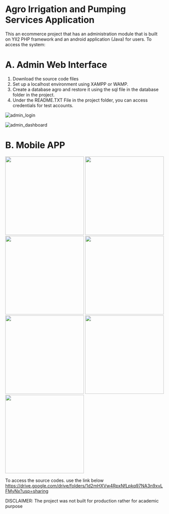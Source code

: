 # Agro Irrigation and Pumping Services Application
This an ecommerce project that has an administration module that is built on YII2 PHP framework and an android application (Java) for users.
To access the system:

# A. Admin Web Interface
1. Download the source code files
2. Set up a localhost environment using XAMPP or WAMP.
3. Create a database agro and restore it using the sql file in the database folder in the project.
4. Under the README.TXT File in the project folder, you can access credentials for test accounts.

![admin_login](https://user-images.githubusercontent.com/69451262/145231210-db7b7818-c8bf-4d4c-a3f8-059c4d5851b5.PNG)

![admin_dashboard](https://user-images.githubusercontent.com/69451262/145230744-9cfa1092-c0d2-45e7-a369-d7c502f016bd.PNG)

# B. Mobile APP
<a href="https://user-images.githubusercontent.com/69451262/145356028-75034576-fa15-44a4-b6f2-7498f3cda2de.png" target='_blank'><img src="https://user-images.githubusercontent.com/69451262/145356028-75034576-fa15-44a4-b6f2-7498f3cda2de.png" height='250'></a>
<a href="https://user-images.githubusercontent.com/69451262/145356038-968721b9-1b32-4f1a-a82a-1b032bfe5735.png" target='_blank'><img src="https://user-images.githubusercontent.com/69451262/145356038-968721b9-1b32-4f1a-a82a-1b032bfe5735.png" height='250'></a>
<a href="https://user-images.githubusercontent.com/69451262/145357243-be5a4110-7c43-4a38-9cc1-3579653bcf9a.png" target='_blank'><img src="https://user-images.githubusercontent.com/69451262/145357243-be5a4110-7c43-4a38-9cc1-3579653bcf9a.png" height='250'></a>
<a href="https://user-images.githubusercontent.com/69451262/145357351-dbfaa4de-02c6-42c0-8393-5ea229115671.png" target='_blank'><img src="https://user-images.githubusercontent.com/69451262/145357351-dbfaa4de-02c6-42c0-8393-5ea229115671.png" height='250'></a>
<a href="https://user-images.githubusercontent.com/69451262/145357237-a90fd3a5-b6ef-4419-b004-be55f114df57.png" target='_blank'><img src="https://user-images.githubusercontent.com/69451262/145357237-a90fd3a5-b6ef-4419-b004-be55f114df57.png" height='250'></a>
<a href="https://user-images.githubusercontent.com/69451262/145357343-d75cf8a4-b732-49c6-a6f7-21f439b90648.png" target='_blank'><img src="https://user-images.githubusercontent.com/69451262/145357343-d75cf8a4-b732-49c6-a6f7-21f439b90648.png" height='250'></a>
<a href="https://user-images.githubusercontent.com/69451262/145357244-dcf2733d-dcfe-40c1-8d9e-ef2ee1eea19a.png" target='_blank'><img src="https://user-images.githubusercontent.com/69451262/145357244-dcf2733d-dcfe-40c1-8d9e-ef2ee1eea19a.png" height='250'></a>



To access the source codes. use the link below
https://drive.google.com/drive/folders/1d2mHXVw4RpxNfLpkq97NA3n9xvLFMyNx?usp=sharing

DISCLAIMER: The project was not built for production rather for academic purpose

